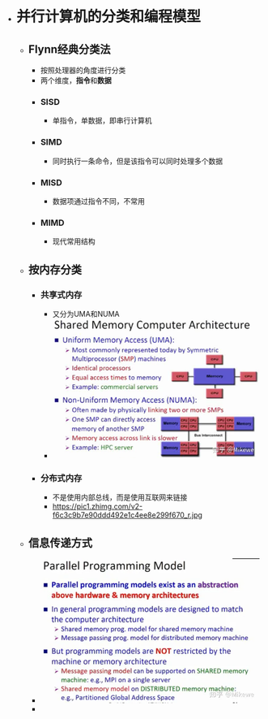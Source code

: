 - # 并行计算机的分类和编程模型
	- ## Flynn经典分类法
		- 按照处理器的角度进行分类
		- 两个维度，**指令**和**数据**
		- ### SISD
			- 单指令，单数据，即串行计算机
		- ### SIMD
			- 同时执行一条命令，但是该指令可以同时处理多个数据
		- ### MISD
			- 数据项通过指令不同，不常用
		- ### MIMD
			- 现代常用结构
	- ## 按内存分类
		- ### 共享式内存
			- 又分为UMA和NUMA
			- ![image.png](../assets/image_1665046132108_0.png)
		- ### 分布式内存
			- 不是使用内部总线，而是使用互联网来链接
			- https://pic1.zhimg.com/v2-f6c3c9b7e90ddd492e1c4ee8e299f670_r.jpg
	- ## 信息传递方式
		- ![image.png](../assets/image_1665046234861_0.png)
		-